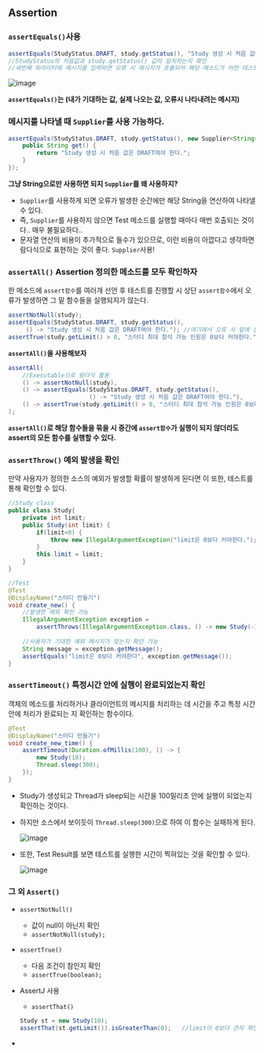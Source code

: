 ## Assertion

### **`assertEquals()`사용**

```java
assertEquals(StudyStatus.DRAFT, study.getStatus(), "Study 생성 시 처음 값은 DRAFT여야 한다");
//StudyStatus의 처음값과 study.getStatus() 값이 일치하는지 확인 
//세번째 파라미터에 메시지를 입력하면 오류 시 메시지가 호출되어 해당 메소드가 어떤 테스트에 해당하는지를 정확히 알 수 있다.
```

![image](https://user-images.githubusercontent.com/40616436/71778474-b47df980-2ff1-11ea-9dce-e4d6d1bafd9c.png)

**`assertEquals()`는 (내가 기대하는 값, 실제 나오는 값, 오류시 나타내려는 메시지)**



### **메시지를 나타낼 때 `Supplier`를 사용 가능하다.**

```java
assertEquals(StudyStatus.DRAFT, study.getStatus(), new Supplier<String>() {
    public String get() {
        return "Study 생성 시 처음 값은 DRAFT여야 한다.";
    }
});
```

**그냥 String으로만 사용하면 되지 `Supplier`를 왜 사용하지?**

- `Supplier`를 사용하게 되면 오류가 발생한 순간에만 해당 String을 연산하여 나타낼 수 있다.
- 즉, `Supplier`를 사용하지 않으면 Test 메소드를 실행할 때마다 매번 호출되는 것이다.. 매우 불필요하다..
- 문자열 연산의 비용이 추가적으로 들수가 있으므로, 이런 비용이 아깝다고 생각하면 람다식으로 표현하는 것이 좋다. `Supplier`사용!



### `assertAll()` Assertion 정의한 메소드를 모두 확인하자

한 메소드에 `assert함수`를 여러개 선언 후 테스트를 진행할 시 상단 `assert함수`에서 오류가 발생하면 그 밑 함수들을 실행되지가 않는다.

```java
assertNotNull(study);
assertEquals(StudyStatus.DRAFT, study.getStatus(),
     () -> "Study 생성 시 처음 값은 DRAFT여야 한다.");	//여기에서 오류 시 밑에 실행이 안됨.
assertTrue(study.getLimit() > 0, "스터디 최대 참석 가능 인원은 0보다 커야한다.");
```



**`assertAll()`을 사용해보자**

```java
assertAll(
    //Executable으로 람다식 활용
    () -> assertNotNull(study),
    () -> assertEquals(StudyStatus.DRAFT, study.getStatus(),
                       () -> "Study 생성 시 처음 값은 DRAFT여야 한다."),
    () -> assertTrue(study.getLimit() > 0, "스터디 최대 참석 가능 인원은 0보다 커야한다.")
);
```

**`assertAll()`로 해당 함수들을 묶을 시 중간에 `assert함수`가 실행이 되지 않더라도 assert의 모든 함수를 실행할 수 있다.**



### `assertThrow()` 예외 발생을 확인

만약 사용자가 정의한 소스의 예외가 발생할 확률이 발생하게 된다면 이 또한, 테스트를 통해 확인할 수 있다.

```java
//Study class
public class Study{
    private int limit;
    public Study(int limit) {
        if(limit<0) {
            throw new IllegalArgumentException("limit은 0보다 커야한다.");
        }
        this.limit = limit;
    }
}

//Test
@Test
@DisplayName("스터디 만들기")
void create_new() {
    //발생한 예외 확인 가능
    IllegalArgumentException exception =
        assertThrows(IllegalArgumentException.class, () -> new Study(-10));
    
    //사용자가 기대한 예외 메시지가 맞는지 확인 가능
    String message = exception.getMessage();
    assertEquals("limit은 0보다 커야한다", exception.getMessage());	
}
```



### `assertTimeout()` 특정시간 안에 실행이 완료되었는지 확인

객체의 메소드를 처리하거나 클라이언트의 메시지를 처리하는 데 시간을 주고 특정 시간안에 처리가 완료되는 지 확인하는 함수이다.

```java
@Test
@DisplayName("스터디 만들기")
void create_new_time() {
    assertTimeout(Duration.ofMillis(100), () -> {
        new Study(10);
        Thread.sleep(300);
    });
}

```

- Study가 생성되고 Thread가 sleep되는 시간을 100밀리초 안에 실행이 되었는지 확인하는 것이다.

- 하지만 소스에서 보이듯이 `Thread.sleep(300)`으로 하여 이 함수는 실패하게 된다.

  ![image](https://user-images.githubusercontent.com/40616436/71780074-653fc500-3001-11ea-9153-62c0813ec833.png)

- 또한, Test Result를 보면 테스트를 실행한 시간이 찍혀있는 것을 확인할 수 있다.

  ![image](https://user-images.githubusercontent.com/40616436/71780100-a7690680-3001-11ea-87af-f96e4a6032ca.png) 



### 그 외 `Assert()`

- `assertNotNull()`

  - 값이 null이 아닌지 확인
  - `assertNotNull(study);`

- `assertTrue()`

  - 다음 조건이 참인지 확인
  - `assertTrue(boolean);`

- AssertJ 사용

  - `assertThat()`

  ```java
  Study st = new Study(10);
  assertThat(st.getLimit()).isGreaterThan(0);	//limit이 0보다 큰지 확인
  ```

  

- 